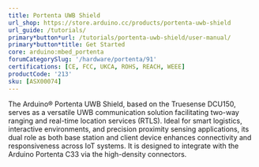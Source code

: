 ```yaml
---
title: Portenta UWB Shield
url_shop: https://store.arduino.cc/products/portenta-uwb-shield
url_guide: /tutorials/
primary*button*url: /tutorials/portenta-uwb-shield/user-manual/
primary*button*title: Get Started
core: arduino:mbed_portenta
forumCategorySlug: '/hardware/portenta/91'
certifications: [CE, FCC, UKCA, ROHS, REACH, WEEE]
productCode: '213'
sku: [ASX00074]
---
```


The Arduino® Portenta UWB Shield, based on the Truesense DCU150, serves as a versatile UWB communication solution facilitating two-way ranging and real-time location services (RTLS). Ideal for smart logistics, interactive environments, and precision proximity sensing applications, its dual role as both base station and client device enhances connectivity and responsiveness across IoT systems. It is designed to integrate with the Arduino Portenta C33 via the high-density connectors.